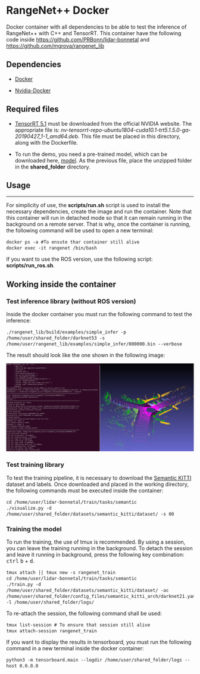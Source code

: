 # RangeNet++ Docker

Docker container with all dependencies to be able to test the inference of RangeNet++ with C++ and TensorRT. This container have the following code inside https://github.com/PRBonn/lidar-bonnetal and https://github.com/mgrova/rangenet_lib


## Dependencies

* [Docker](https://docs.docker.com/engine/install/ubuntu)

* [Nvidia-Docker](https://github.com/NVIDIA/nvidia-docker)
## Required files

* [TensorRT 5.1](https://developer.nvidia.com/nvidia-tensorrt-5x-download) must be downloaded from the official NVIDIA website. The appropriate file is: *nv-tensorrt-repo-ubuntu1804-cuda10.1-trt5.1.5.0-ga-20190427_1-1_amd64.deb*. This file must be placed in this directory, along with the Dockerfile.

* To run the demo, you need a pre-trained model, which can be downloaded here, [model](https://www.ipb.uni-bonn.de/html/projects/semantic_suma/darknet53.tar.gz). 
As the previous file, place the unzipped folder in the **shared_folder** directory.

## Usage

---

For simplicity of use, the **scripts/run.sh** script is used to install the necessary dependencies, create the image and run the container. Note that this container will run in detached mode so that it can remain running in the background on a remote server.  That is why, once the container is running, the following command will be used to open a new terminal:
```
docker ps -a #To ensute thar container still alive
docker exec -it rangenet /bin/bash
```

If you want to use the ROS version, use the following script: **scripts/run_ros.sh**.

## Working inside the container

### Test inference library (without ROS version)

Inside the docker container you must run the following command to test the inference:

```
./rangenet_lib/build/examples/simple_infer -p /home/user/shared_folder/darknet53 -s /home/user/rangenet_lib/examples/simple_infer/000000.bin --verbose
```

The result should look like the one shown in the following image:

![demo_rangener](docs/demo_infer.png)

### Test training library

To test the training pipeline, it is necessary to download the [Semantic KITTI](http://semantic-kitti.org/dataset.html) dataset and labels.
Once downloaded and placed in the working directory, the following commands must be executed inside the container:

```
cd /home/user/lidar-bonnetal/train/tasks/semantic 
./visualize.py -d /home/user/shared_folder/datasets/semantic_kitti/dataset/ -s 00
```

### Training the model

To run the training, the use of tmux is recommended. By using a session, you can leave the training running in the background. To detach the session and leave it running in background, press the following key combination: <kbd>ctrl</kbd> <kbd>b</kbd> + <kbd>d</kbd>.

```
tmux attach || tmux new -s rangenet_train
cd /home/user/lidar-bonnetal/train/tasks/semantic
./train.py -d /home/user/shared_folder/datasets/semantic_kitti/dataset/ -ac /home/user/shared_folder/config_files/semantic_kitti_arch/darknet21.yaml -l /home/user/shared_folder/logs/
```

To re-attach the session, the following command shall be used:
```
tmux list-session # To ensure that session still alive
tmux attach-session rangenet_train
```

If you want to display the results in tensorboard, you must run the following command in a new terminal inside the docker container:

```
python3 -m tensorboard.main --logdir /home/user/shared_folder/logs --host 0.0.0.0
```

